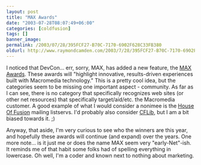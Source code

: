 ```yaml
---
layout: post
title: "MAX Awards"
date: "2003-07-28T08:07:49+06:00"
categories: [coldfusion]
tags: []
banner_image: 
permalink: /2003/07/28/395FCF27-B70C-7170-6902F628C33FB380
oldurl: http://www.raymondcamden.com/2003/7/28/395FCF27-B70C-7170-6902F628C33FB380
---
```


I noticed that DevCon... err, sorry, MAX, has added a new feature, the <a href="http://www.macromedia.com/macromedia/conference/max_awards/">MAX Awards</a>. These awards will "highlight innovative, results-driven experiences built with Macromedia technology." This is a pretty cool idea, but the categories seem to be missing one important aspect - community. As far as I can see, there is no category that specifically recognizes web sites (or other net resources) that specifically target/aid/etc. the Macromedia customer. A good example of what I would consider a nonimee is the <a href="http:/www.houseoffusion.com">House Of Fusion</a> mailing listservs. I'd probably also consider <a href="http:/www.cflib.org">CFLib</a>, but I am a bit biased towards it. ;)

Anyway, that aside, I'm very curious to see who the winners are this year, and hopefully these awards will continue (and expand) over the years. One more note... is it just me or does the name MAX seem very "early-Net"-ish. It reminds me of that habit some folks had of spelling everything in lowercase. Oh well, I'm a coder and known next to nothing about marketing.
